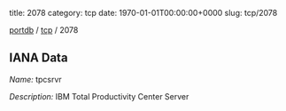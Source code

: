 title: 2078
category: tcp
date: 1970-01-01T00:00:00+0000
slug: tcp/2078

[portdb](/) / [tcp](/category/tcp.html) / 2078


## IANA Data

_Name:_ tpcsrvr

_Description:_ IBM Total Productivity Center Server

